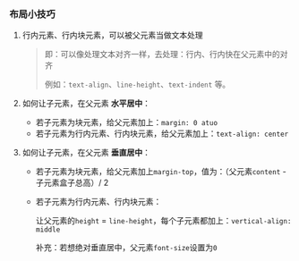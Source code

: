 ### 布局小技巧

1. 行内元素、行内块元素，可以被父元素当做文本处理

   > 即：可以像处理文本对齐一样，去处理：行内、行内快在父元素中的对齐
   >
   > 例如：`text-align`、`line-height`、`text-indent` 等。

2. 如何让子元素，在父元素 **水平居中**：

   - 若子元素为块元素，给父元素加上：`margin: 0 atuo`
   - 若子元素为行内元素、行内块元素，给父元素加上：`text-align: center`

3. 如何让子元素，在父元素 **垂直居中**：

   - 若子元素为块元素，给父元素加上`margin-top`，值为：（父元素`content` - 子元素盒子总高）/ 2

   - 若子元素为行内元素、行内块元素：

     让父元素的`height` = `line-height`，每个子元素都加上：`vertical-align: middle`

     补充：若想绝对垂直居中，父元素`font-size`设置为`0`
